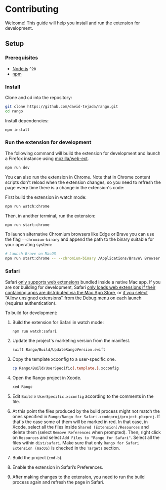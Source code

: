 # Contributing

Welcome! This guide will help you install and run the extension for development.

## Setup

### Prerequisites

- [Node.js](https://nodejs.org/en/download/) `^20`
- [npm](https://www.npmjs.com/get-npm)

### Install

Clone and cd into the repository:

```bash
git clone https://github.com/david-tejada/rango.git
cd rango
```

Install dependencies:

```bash
npm install
```

### Run the extension for development

The following command will build the extension for development and launch a
Firefox instance using [mozilla/web-ext](https://github.com/mozilla/web-ext).

```bash
npm run dev
```

You can also run the extension in Chrome. Note that in Chrome content scripts
don't reload when the extension changes, so you need to refresh the page every
time there is a change in the extension's code:

First build the extension in watch mode:

```bash
npm run watch:chrome
```

Then, in another terminal, run the extension:

```bash
npm run start:chrome
```

To launch alternative Chromium browsers like Edge or Brave you can use the flag
`--chromium-binary` and append the path to the binary suitable for your
operating system:

```bash
# Launch Brave on MacOS
npm run start:chrome -- --chromium-binary /Applications/Brave\ Browser.app/Contents/MacOS/Brave\ Browser
```

### Safari

Safari
[only supports web extensions](https://developer.apple.com/documentation/safariservices/safari_web_extensions)
bundled inside a native Mac app. If you are _not_ building for development,
Safari
[only loads web extensions if their containing apps are distributed via the Mac App Store](https://developer.apple.com/documentation/safariservices/safari_web_extensions/distributing_your_safari_web_extension),
or
[if you select “Allow unsigned extensionsʺ from the Debug menu on each launch](https://developer.apple.com/documentation/safariservices/safari_web_extensions/running_your_safari_web_extension)
(requires authentication).

To build for development:

1. Build the extension for Safari in watch mode:

   ```bash
   npm run watch:safari
   ```

2. Update the project's marketing version from the manifest.

   ```bash
   swift Rango/Build/UpdateRangoVersion.swift
   ```

3. Copy the template xcconfig to a user-specific one.

   ```bash
   cp Rango/Build/UserSpecific{.template,}.xcconfig
   ```

4. Open the Rango project in Xcode.

   ```bash
   xed Rango
   ```

5. Edit `Build` » `UserSpecific.xcconfig` according to the comments in the file.

6. At this point the files produced by the build process might not match the
   ones specified in `Rango/Rango for Safari.xcodeproj/project.pbxproj`. If
   that's the case some of them will be marked in red. In that case, in Xcode,
   select all the files inside `Shared (Extension)/Resources` and delete them
   (select `Remove References` when prompted). Then, right click on `Resources`
   and select `Add Files to "Rango for Safari"`. Select all the files within
   `dist/safari`. Make sure that only `Rango for Safari Extension (macOS)` is
   checked in the `Targets` section.

7. Build the project (`cmd-b`).

8. Enable the extension in Safari’s Preferences.

9. After making changes to the extension, you need to run the build process
   again and refresh the page in Safari.
